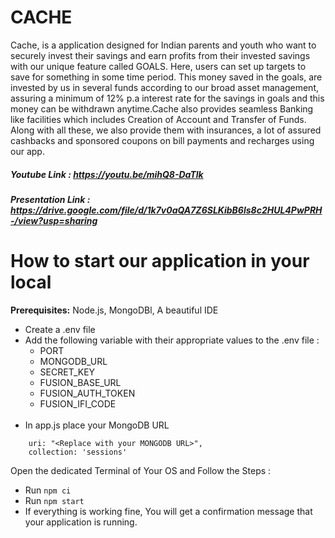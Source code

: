 # CACHE

Cache, is a application designed for Indian parents and youth who want to securely invest their savings and earn profits from their invested savings with our unique feature called GOALS. Here, users can set up targets to save for something in some time period. This money saved in the goals, are invested by us in several funds according to our broad asset management, assuring a minimum of 12% p.a interest rate for the savings in goals and this money can be withdrawn anytime.Cache also provides seamless Banking like facilities which includes Creation of Account and Transfer of Funds. Along with all these, we also provide them with insurances, a lot of assured cashbacks and sponsored coupons on bill payments and recharges using our app. 

##### Youtube Link : https://youtu.be/mihQ8-DaTlk
##### Presentation Link : https://drive.google.com/file/d/1k7v0aQA7Z6SLKibB6ls8c2HUL4PwPRH-/view?usp=sharing

# How to start our application in your local

**Prerequisites:** Node.js, MongoDBl, A beautiful IDE

* Create a .env file 
* Add the following variable with their appropriate values to the .env file :
     <ul>
      <li>PORT </li>
     <li>MONGODB_URL</li>
      <li>SECRET_KEY</li>
     <li>FUSION_BASE_URL</li>
     <li>FUSION_AUTH_TOKEN</li>
     <li>FUSION_IFI_CODE</li>
   </ul><br>
* In app.js place your MongoDB URL
```
    uri: "<Replace with your MONGODB URL>",
    collection: 'sessions'
```
Open the dedicated Terminal of Your OS and Follow the Steps :
* Run ```npm ci```
* Run ```npm start```
* If everything is working fine, You will get a confirmation message that your application is running.

